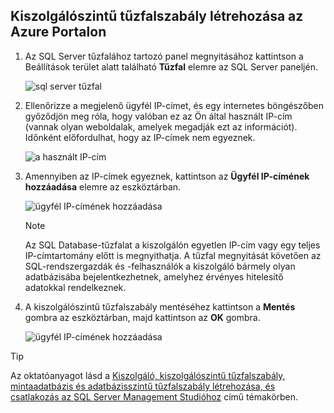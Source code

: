 
<!--
includes/sql-database-create-new-server-firewall-portal.md

Latest Freshness check:  2016-11-28 , rickbyh.

As of circa 2016-04-11, the following topics might include this include:
articles/sql-database/sql-database-get-started.md
articles/sql-database/sql-database-configure-firewall-settings
articles/sql-data-warehouse-get-started-provision.md

-->
## <a name="create-a-server-level-firewall-rule-in-the-azure-portal"></a>Kiszolgálószintű tűzfalszabály létrehozása az Azure Portalon

1. Az SQL Server tűzfalához tartozó panel megnyitásához kattintson a Beállítások terület alatt található **Tűzfal** elemre az SQL Server paneljén.

    ![sql server tűzfal](../articles/sql-database/media/sql-database-get-started/sql-server-firewall.png)
    
2. Ellenőrizze a megjelenő ügyfél IP-címet, és egy internetes böngészőben győződjön meg róla, hogy valóban ez az Ön által használt IP-cím (vannak olyan weboldalak, amelyek megadják ezt az információt). Időnként előfordulhat, hogy az IP-címek nem egyeznek.

    ![a használt IP-cím](../articles/sql-database/media/sql-database-get-started/your-ip-address.png)

3. Amennyiben az IP-címek egyeznek, kattintson az **Ügyfél IP-címének hozzáadása** elemre az eszköztárban.

    ![ügyfél IP-címének hozzáadása](../articles/sql-database/media/sql-database-get-started/add-client-ip.png)

    > [!NOTE]
    > Az SQL Database-tűzfalat a kiszolgálón egyetlen IP-cím vagy egy teljes IP-címtartomány előtt is megnyithatja. A tűzfal megnyitását követően az SQL-rendszergazdák és -felhasználók a kiszolgáló bármely olyan adatbázisába bejelentkezhetnek, amelyhez érvényes hitelesítő adatokkal rendelkeznek.
    >

4. A kiszolgálószintű tűzfalszabály mentéséhez kattintson a **Mentés** gombra az eszköztárban, majd kattintson az **OK** gombra.

    ![ügyfél IP-címének hozzáadása](../articles/sql-database/media/sql-database-get-started/save-firewall-rule.png)

> [!Tip]
> Az oktatóanyagot lásd a [Kiszolgáló, kiszolgálószintű tűzfalszabály, mintaadatbázis és adatbázisszintű tűzfalszabály létrehozása, és csatlakozás az SQL Server Management Studióhoz](../articles/sql-database/sql-database-get-started.md) című témakörben.    
>


<!--HONumber=Jan17_HO1-->



